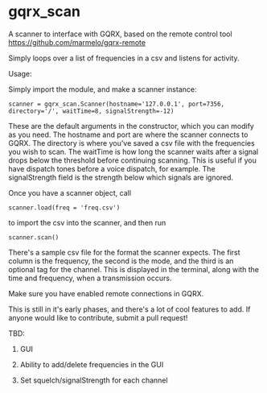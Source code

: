 # gqrx_scan

A scanner to interface with GQRX, based on the remote control tool https://github.com/marmelo/gqrx-remote  

Simply loops over a list of frequencies in a csv and listens for activity.  

Usage: 

Simply import the module, and make a scanner instance:

	scanner = gqrx_scan.Scanner(hostname='127.0.0.1', port=7356, directory='/', waitTime=8, signalStrength=-12)

These are the default arguments in the constructor, which you can modify as you need.  The hostname and port are where the scanner connects to GQRX.  The directory is where you've saved a csv file with the frequencies you wish to scan.  The waitTime is how long the scanner waits after a signal drops below the threshold before continuing scanning.  This is useful if you have dispatch tones before a voice dispatch, for example.   The signalStrength field is the strength below which signals are ignored.

Once you have a scanner object, call 

	scanner.load(freq = 'freq.csv') 

to import the csv into the scanner, and then run 

	scanner.scan()

There's a sample csv file for the format the scanner expects.  The first column is the frequency, the second is the mode, and the third is an optional tag for the channel.  This is displayed in the terminal, along with the time and frequency, when a transmission occurs.

Make sure you have enabled remote connections in GQRX.

This is still  in it's early phases, and there's a lot of cool features to add.  If anyone would like to contribute, submit a pull request!

TBD:

1. GUI

2. Ability to add/delete frequencies in the GUI

3. Set squelch/signalStrength for each channel

